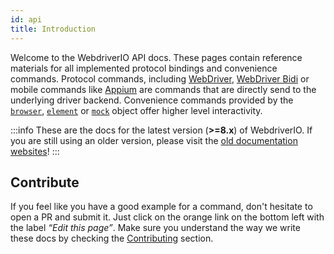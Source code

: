 ```yaml
---
id: api
title: Introduction
---
```


Welcome to the WebdriverIO API docs. These pages contain reference materials for all implemented protocol bindings and convenience commands. Protocol commands, including [WebDriver](/docs/api/webdriver), [WebDriver Bidi](/docs/api/webdriverBidi) or mobile commands like [Appium](http://appium.io) are commands that are directly send to the underlying driver backend. Convenience commands provided by the [`browser`](/docs/api/browser), [`element`](/docs/api/element) or [`mock`](/docs/api/mock) object offer higher level interactivity.

:::info
These are the docs for the latest version (__>=8.x__) of WebdriverIO. If you are still using an older version, please visit the [old documentation websites](/versions)!
:::

## Contribute

If you feel like you have a good example for a command, don't hesitate to open a PR and submit it. Just click on the orange link on the bottom left with the label _“Edit this page”_. Make sure you understand the way we write these docs by checking the [Contributing](https://github.com/webdriverio/webdriverio/blob/main/CONTRIBUTING.md) section.
